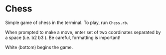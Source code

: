 # Chess

Simple game of chess in the terminal.  To play, run `Chess.rb`.

When prompted to make a move, enter set of two coordinates separated by a space (i.e. b2 b3 ).
Be careful, formatting is important!

White (bottom) begins the game.
